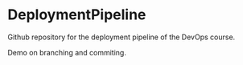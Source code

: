 # DeploymentPipeline
Github repository for the deployment pipeline of the DevOps course.

Demo on branching and commiting.
